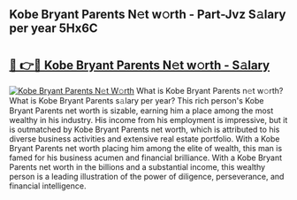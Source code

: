 ## Kobe Bryant Parents N𝚎t w𝚘rth - Part-Jvz S𝚊lary per year 5Hx6C

# <h2><a href="http://gc38y15.nevu.top/?p=Kobe+Bryant+Parents">🔗 👉🔴 Kobe Bryant Parents N𝚎t w𝚘rth - S𝚊lary</a></h2>

[![Kobe Bryant Parents N𝚎t W𝚘rth](https://i.imgur.com/Oavwk0R.jpeg)](http://gc38y15.nevu.top/?p=Kobe+Bryant+Parents)
What is Kobe Bryant Parents n𝚎t w𝚘rth? What is Kobe Bryant Parents s𝚊lary per year?
This rich person's Kobe Bryant Parents net worth is sizable, earning him a place among the most wealthy in his industry. His income from his employment is impressive, but it is outmatched by Kobe Bryant Parents net worth, which is attributed to his diverse business activities and extensive real estate portfolio. With a Kobe Bryant Parents net worth placing him among the elite of wealth, this man is famed for his business acumen and financial brilliance. With a Kobe Bryant Parents net worth in the billions and a substantial income, this wealthy person is a leading illustration of the power of diligence, perseverance, and financial intelligence.
